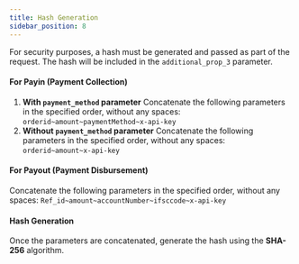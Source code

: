 ```yaml
---
title: Hash Generation
sidebar_position: 8
---
```


For security purposes, a hash must be generated and passed as part of the request. The hash will be included in the ```additional_prop_3``` parameter.

#### For Payin (Payment Collection) ####

1. **With ```payment_method``` parameter**
Concatenate the following parameters in the specified order, without any spaces:
```orderid~amount~paymentMethod~x-api-key```
2. **Without ```payment_method``` parameter**
Concatenate the following parameters in the specified order, without any spaces:
```orderid~amount~x-api-key```

#### For Payout (Payment Disbursement) ####

Concatenate the following parameters in the specified order, without any spaces:
```Ref_id~amount~accountNumber~ifsccode~x-api-key```

#### Hash Generation ####

Once the parameters are concatenated, generate the hash using the **SHA-256** algorithm.
